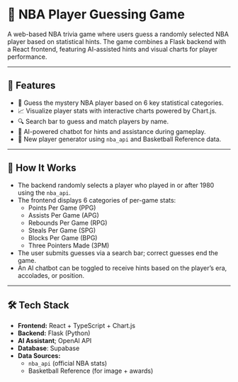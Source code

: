 # 🏀 NBA Player Guessing Game

A web-based NBA trivia game where users guess a randomly selected NBA player based on statistical hints. The game combines a Flask backend with a React frontend, featuring AI-assisted hints and visual charts for player performance.

---

## 🚀 Features

- 🎯 Guess the mystery NBA player based on 6 key statistical categories.
- 📈 Visualize player stats with interactive charts powered by Chart.js.
- 🔍 Search bar to guess and match players by name.
- 🤖 AI-powered chatbot for hints and assistance during gameplay.
- 🔁 New player generator using `nba_api` and Basketball Reference data.

---

## 🧠 How It Works

- The backend randomly selects a player who played in or after 1980 using the `nba_api`.
- The frontend displays 6 categories of per-game stats:
  - Points Per Game (PPG)
  - Assists Per Game (APG)
  - Rebounds Per Game (RPG)
  - Steals Per Game (SPG)
  - Blocks Per Game (BPG)
  - Three Pointers Made (3PM)
- The user submits guesses via a search bar; correct guesses end the game.
- An AI chatbot can be toggled to receive hints based on the player’s era, accolades, or position.

---

## 🛠️ Tech Stack

- **Frontend:** React + TypeScript + Chart.js
- **Backend:** Flask (Python)
- **AI Assistant**; OpenAI API
- **Database**: Supabase
- **Data Sources:**
  - `nba_api` (official NBA stats)
  - Basketball Reference (for image + awards)

